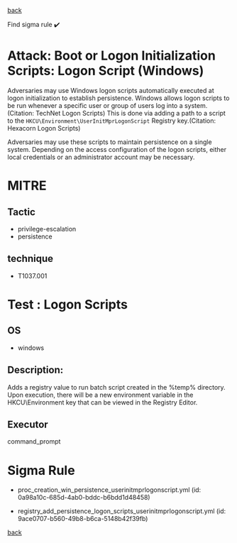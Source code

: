
[back](../index.md)

Find sigma rule :heavy_check_mark: 

# Attack: Boot or Logon Initialization Scripts: Logon Script (Windows) 

Adversaries may use Windows logon scripts automatically executed at logon initialization to establish persistence. Windows allows logon scripts to be run whenever a specific user or group of users log into a system.(Citation: TechNet Logon Scripts) This is done via adding a path to a script to the <code>HKCU\Environment\UserInitMprLogonScript</code> Registry key.(Citation: Hexacorn Logon Scripts)

Adversaries may use these scripts to maintain persistence on a single system. Depending on the access configuration of the logon scripts, either local credentials or an administrator account may be necessary. 

# MITRE
## Tactic
  - privilege-escalation
  - persistence


## technique
  - T1037.001


# Test : Logon Scripts
## OS
  - windows


## Description:
Adds a registry value to run batch script created in the %temp% directory. Upon execution, there will be a new environment variable in the HKCU\Environment key
that can be viewed in the Registry Editor.


## Executor
command_prompt

# Sigma Rule
 - proc_creation_win_persistence_userinitmprlogonscript.yml (id: 0a98a10c-685d-4ab0-bddc-b6bdd1d48458)

 - registry_add_persistence_logon_scripts_userinitmprlogonscript.yml (id: 9ace0707-b560-49b8-b6ca-5148b42f39fb)



[back](../index.md)
